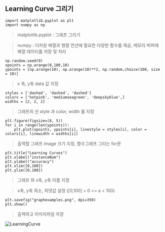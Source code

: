 ## Learning Curve 그리기

~~~
import matplotlib.pyplot as plt 
import numpy as np 
~~~
> matplotlib.pyplot : 그래프 그리기

> numpy : 다차원 배열과 행렬 연산에 필요한 다양한 함수를 제공, 메모리 버퍼에 배열 데이터를 저장 및 처리

~~~
np.random.seed(9)
xpoints = np.arange(0,100,10)
ypoints = [np.arange(10), np.arange(10)**2, np.random.choice(100, size = 10)]
~~~
> x 축, y축 data 값 지정

~~~
styles = ['dashed', 'dashed', 'dashed']
colors = ['hotpink', 'mediumseagreen', 'deepskyblue',]
widths = [2, 2, 2]
~~~
> 그래프의 선 style 과 color, width 를 지정

~~~
plt.figure(figsize=(8, 5))
for i in range(len(ypoints)):
    plt.plot(xpoints, ypoints[i], linestyle = styles[i], color = colors[i], linewidth = widths[i])
~~~
> 출력할 그래프 image 크기 지정, 함수그래프 그리는 for문

~~~
plt.title("Learning Curves")
plt.xlabel("instanceNum")
plt.ylabel("accuracy")
plt.xlim([0,100])
plt.ylim([0,100]) 
~~~
> 그래프 와 x축, y축 이름 지정

> x축, y축 최소, 최댓값 설정 ([0,100] = 0 <= a < 100)

~~~
plt.savefig("graphexamples.png", dpi=350)
plt.show()
~~~
> 출력하고 이미지파일 저장

![LearningCurve](./img/LearningCurves)
